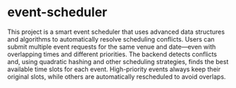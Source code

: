 # event-scheduler
This project is a smart event scheduler that uses advanced data structures and algorithms to automatically resolve scheduling conflicts.
Users can submit multiple event requests for the same venue and date—even with overlapping times and different priorities. The backend detects conflicts and, using quadratic hashing and other scheduling strategies, finds the best available time slots for each event. High-priority events always keep their original slots, while others are automatically rescheduled to avoid overlaps.
